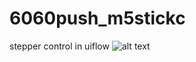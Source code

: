 # 6060push_m5stickc
stepper control in uiflow
![alt text](https://user-images.githubusercontent.com/26831444/68456783-9774a800-01b3-11ea-85db-d475b9a1360d.jpg)
